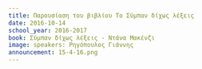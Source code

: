 ```yaml
---
title: Παρουσίαση του βιβλίου Το Σύμπαν δίχως λέξεις
date: 2016-10-14
school_year: 2016-2017
book: Σύμπαν δίχως λέξεις - Ντάνα Μακένζι 
image: speakers: Ρηγόπουλος Γιάννης 
announcement: 15-4-16.png
---
```

